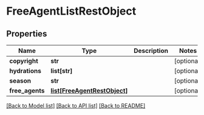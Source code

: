 # FreeAgentListRestObject

## Properties
Name | Type | Description | Notes
------------ | ------------- | ------------- | -------------
**copyright** | **str** |  | [optional] 
**hydrations** | **list[str]** |  | [optional] 
**season** | **str** |  | [optional] 
**free_agents** | [**list[FreeAgentRestObject]**](FreeAgentRestObject.md) |  | [optional] 

[[Back to Model list]](../README.md#documentation-for-models) [[Back to API list]](../README.md#documentation-for-api-endpoints) [[Back to README]](../README.md)

